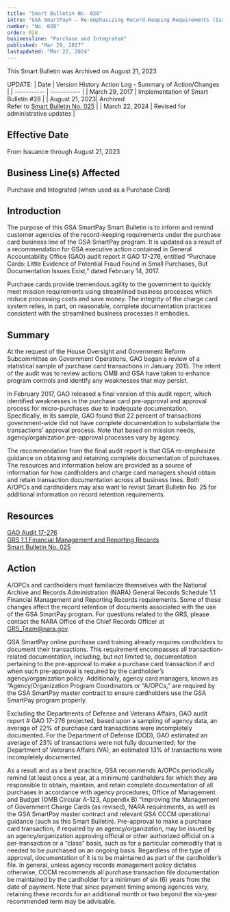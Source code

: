 ```yaml
---
title: "Smart Bulletin No. 028"
intro: "GSA SmartPay® – Re-emphasizing Record-Keeping Requirements (Issued pursuant to Government Accountability Office (GAO) Audit Report # GAO-17-276)"
number: "No. 028"
order: 028
businessline: "Purchase and Integrated"
published: "Mar 29, 2017"
lastupdated: "Mar 22, 2024"
---
```


<div 
    class="usa-alert margin-y-2 usa-alert--warning"
    data-test="alert-container"
    >
    <div class="usa-alert__body">
    <p 
        class="usa-alert__text" 
    >
        This Smart Bulletin was Archived on August 21, 2023
    </p>
    </div>
</div>

UPDATE:
| Date | Version History Action Log - Summary of Action/Changes |
| ----------- | ----------- |
| March 29, 2017 | Implementation of Smart Bulletin #28 |
| August 21, 2023| Archived </br> Refer to [Smart Bulletin No. 025](/policies-and-audits/smart-bulletins/025) |
| March 22, 2024 | Revised for administrative updates |


## Effective Date 

From Issuance through August 21, 2023

## Business Line(s) Affected

Purchase and Integrated (when used as a Purchase Card)

## Introduction

The purpose of this GSA SmartPay Smart Bulletin is to inform and remind customer agencies of the record-keeping requirements under the purchase card business line of the GSA SmartPay program. It is updated as a result of a recommendation for GSA executive action contained in General Accountability Office (GAO) audit report # GAO 17-276, entitled “Purchase Cards: Little Evidence of Potential Fraud Found in Small Purchases, But Documentation Issues Exist,” dated February 14, 2017. 

Purchase cards provide tremendous agility to the government to quickly meet mission requirements using streamlined business processes which reduce processing costs and save money. The integrity of the charge card system relies, in part, on reasonable, complete documentation practices consistent with the streamlined business processes it embodies. 


## Summary

At the request of the House Oversight and Government Reform Subcommittee on Government Operations, GAO began a review of a statistical sample of purchase card transactions in January 2015. The intent of the audit was to review actions OMB and GSA have taken to enhance program controls and identify any weaknesses that may persist. 

In February 2017, GAO released a final version of this audit report, which identified weaknesses in the purchase card pre-approval and approval process for micro-purchases due to inadequate documentation. Specifically, in its sample, GAO found that 22 percent of transactions government-wide did not have complete documentation to substantiate the transactions’ approval process. Note that based on mission needs, agency/organization pre-approval processes vary by agency. 

The recommendation from the final audit report is that GSA re-emphasize guidance on obtaining and retaining complete documentation of purchases. The resources and information below are provided as a source of information for how cardholders and charge card managers should obtain and retain transaction documentation across all business lines. Both A/OPCs and cardholders may also want to revisit Smart Bulletin No. 25 for additional information on record retention requirements.


## Resources

[GAO Audit 17-276](https://www.gao.gov/products/gao-17-276) </br>
[GRS 1.1 Financial Management and Reporting Records](http://www.archives.gov/records-mgmt/grs/grs01-1.pdf) </br>
[Smart Bulletin No. 025](/policies-and-audits/smart-bulletins/025)


## Action


A/OPCs and cardholders must familiarize themselves with the National Archive and Records Administration (NARA) General Records Schedule 1.1 Financial Management and Reporting Records requirements. Some of these changes affect the record retention of documents associated with the use of the GSA SmartPay program. For questions related to the GRS, please contact the NARA Office of the Chief Records Officer at GRS_Team@nara.gov. 

GSA SmartPay online purchase card training already requires cardholders to document their transactions. This requirement encompasses all transaction-related documentation, including, but not limited to, documentation pertaining to the pre-approval to make a purchase card transaction if and when such pre-approval is required by the cardholder’s agency/organization policy. Additionally, agency card managers, known as “Agency/Organization Program Coordinators or “A/OPCs,” are required by the GSA SmartPay master contract to ensure cardholders use the GSA SmartPay program properly. 

Excluding the Departments of Defense and Veterans Affairs, GAO audit report # GAO 17-276 projected, based upon a sampling of agency data, an average of 22% of purchase card transactions were incompletely documented. For the Department of Defense (DOD), GAO estimated an average of 23% of transactions were not fully documented; for the Department of Veterans Affairs (VA), an estimated 13% of transactions were incompletely documented. 

As a result and as a best practice, GSA recommends A/OPCs periodically remind (at least once a year, at a minimum) cardholders for which they are responsible to obtain, maintain, and retain complete documentation of all purchases in accordance with agency procedures, Office of Management and Budget (OMB Circular A-123, Appendix B) “Improving the Management of Government Charge Cards (as revised), NARA requirements, as well as the GSA SmartPay master contract and relevant GSA CCCM operational guidance (such as this Smart Bulletin). Pre-approval to make a purchase card transaction, if required by an agency/organization, may be issued by an agency/organization approving official or other authorized official on a per-transaction or a “class” basis, such as for a particular commodity that is needed to be purchased on an ongoing basis. Regardless of the type of approval, documentation of it is to be maintained as part of the cardholder’s file. In general, unless agency records management policy dictates otherwise, CCCM recommends all purchase transaction file documentation be maintained by the cardholder for a minimum of six (6) years from the date of payment. Note that since payment timing among agencies vary, retaining these records for an additional month or two beyond the six-year recommended term may be advisable. 
